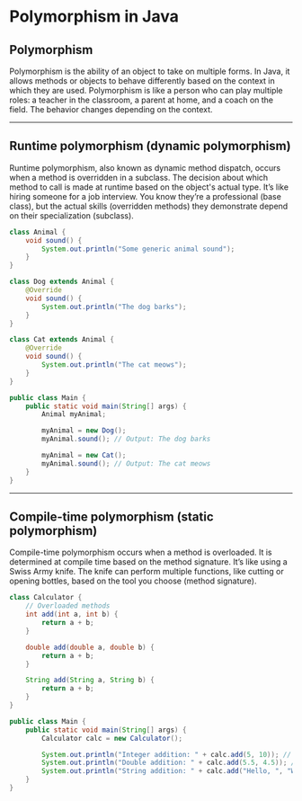 # Polymorphism in Java

## Polymorphism
Polymorphism is the ability of an object to take on multiple forms. In Java, it allows methods or objects to behave differently based on the context in which they are used.
Polymorphism is like a person who can play multiple roles: a teacher in the classroom, a parent at home, and a coach on the field. The behavior changes depending on the context.

---

## Runtime polymorphism (dynamic polymorphism)
Runtime polymorphism, also known as dynamic method dispatch, occurs when a method is overridden in a subclass. The decision about which method to call is made at runtime based on the object's actual type.
It’s like hiring someone for a job interview. You know they’re a professional (base class), but the actual skills (overridden methods) they demonstrate depend on their specialization (subclass).

```java
class Animal {
    void sound() {
        System.out.println("Some generic animal sound");
    }
}

class Dog extends Animal {
    @Override
    void sound() {
        System.out.println("The dog barks");
    }
}

class Cat extends Animal {
    @Override
    void sound() {
        System.out.println("The cat meows");
    }
}

public class Main {
    public static void main(String[] args) {
        Animal myAnimal;

        myAnimal = new Dog();
        myAnimal.sound(); // Output: The dog barks

        myAnimal = new Cat();
        myAnimal.sound(); // Output: The cat meows
    }
}
```

---

## Compile-time polymorphism (static polymorphism)
Compile-time polymorphism occurs when a method is overloaded. It is determined at compile time based on the method signature.
It’s like using a Swiss Army knife. The knife can perform multiple functions, like cutting or opening bottles, based on the tool you choose (method signature).

```java
class Calculator {
    // Overloaded methods
    int add(int a, int b) {
        return a + b;
    }

    double add(double a, double b) {
        return a + b;
    }

    String add(String a, String b) {
        return a + b;
    }
}

public class Main {
    public static void main(String[] args) {
        Calculator calc = new Calculator();

        System.out.println("Integer addition: " + calc.add(5, 10)); // Output: 15
        System.out.println("Double addition: " + calc.add(5.5, 4.5)); // Output: 10.0
        System.out.println("String addition: " + calc.add("Hello, ", "World!")); // Output: Hello, World!
    }
}
```
